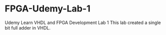 # FPGA-Udemy-Lab-1
Udemy Learn VHDL and FPGA Development Lab 1
This lab created a single bit full adder in VHDL.
